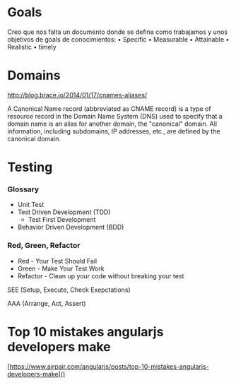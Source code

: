 # Goals

Creo que nos falta un documento donde se defina como trabajamos y unos objetivos de goals de conocimientos:
•	Specific
•	Measurable
•	Attainable
•	Realistic 
•	timely

# Domains

http://blog.brace.io/2014/01/17/cnames-aliases/

A Canonical Name record (abbreviated as CNAME record) is a type of resource record in the Domain Name System (DNS) used to specify that a domain name is an alias for another domain, the "canonical" domain. All information, including subdomains, IP addresses, etc., are defined by the canonical domain.

# Testing

### Glossary

+ Unit Test
+ Test Driven Development (TDD)
    * Test First Development
+ Behavior Driven Development (BDD)

### Red, Green, Refactor

+ Red - Your Test Should Fail
+ Green - Make Your Test Work
+ Refactor - Clean up your code without breaking your test

SEE (Setup, Execute, Check Exepctations)

AAA (Arrange, Act, Assert)

# Top 10 mistakes angularjs developers make

[https://www.airpair.com/angularjs/posts/top-10-mistakes-angularjs-developers-make]()
